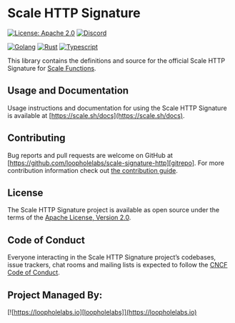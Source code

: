 # Scale HTTP Signature

[![License: Apache 2.0](https://img.shields.io/badge/License-Apache%202.0-brightgreen.svg)](https://www.apache.org/licenses/LICENSE-2.0)
[![Discord](https://dcbadge.vercel.app/api/server/JYmFhtdPeu?style=flat)](https://loopholelabs.io/discord)

[![Golang](https://github.com/loopholelabs/scale-signature-http/actions/workflows/golang.yml/badge.svg)](https://github.com/loopholelabs/scale-signature-http/actions/workflows/golang.yml)
[![Rust](https://github.com/loopholelabs/scale-signature-http/actions/workflows/rust.yml/badge.svg)](https://github.com/loopholelabs/scale-signature-http/actions/workflows/rust.yml)
[![Typescript](https://github.com/loopholelabs/scale-signature-http/actions/workflows/typescript.yml/badge.svg)](https://github.com/loopholelabs/scale-signature-http/actions/workflows/typescript.yml)


This library contains the definitions and source for the official Scale HTTP Signature for [Scale Functions](https://scale.sh).

## Usage and Documentation

Usage instructions and documentation for using the Scale HTTP Signature is available at [https://scale.sh/docs](https://scale.sh/docs).

## Contributing

Bug reports and pull requests are welcome on GitHub at [https://github.com/loopholelabs/scale-signature-http][gitrepo]. For more
contribution information check
out [the contribution guide](https://github.com/loopholelabs/scale-signature-http/blob/master/CONTRIBUTING.md).

## License

The Scale HTTP Signature project is available as open source under the terms of
the [Apache License, Version 2.0](http://www.apache.org/licenses/LICENSE-2.0).

## Code of Conduct

Everyone interacting in the Scale HTTP Signature project’s codebases, issue trackers, chat rooms and mailing lists is expected to follow the [CNCF Code of Conduct](https://github.com/cncf/foundation/blob/master/code-of-conduct.md).

## Project Managed By:

[![https://loopholelabs.io][loopholelabs]](https://loopholelabs.io)

[gitrepo]: https://github.com/loopholelabs/scale-signature-http
[loopholelabs]: https://cdn.loopholelabs.io/loopholelabs/LoopholeLabsLogo.svg
[loophomepage]: https://loopholelabs.io

